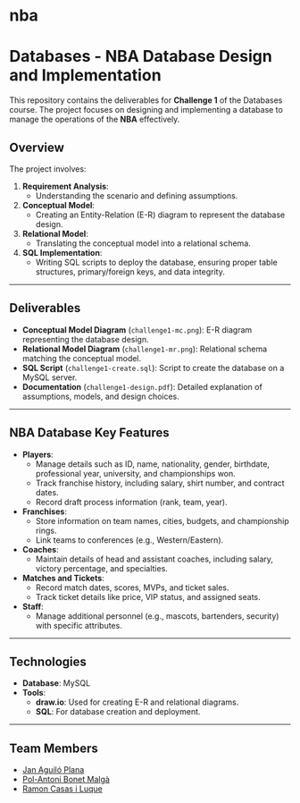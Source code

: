 # nba
# Databases - NBA Database Design and Implementation

This repository contains the deliverables for **Challenge 1** of the Databases course. The project focuses on designing and implementing a database to manage the operations of the **NBA** effectively.

## Overview
The project involves:
1. **Requirement Analysis**:
   - Understanding the scenario and defining assumptions.
2. **Conceptual Model**:
   - Creating an Entity-Relation (E-R) diagram to represent the database design.
3. **Relational Model**:
   - Translating the conceptual model into a relational schema.
4. **SQL Implementation**:
   - Writing SQL scripts to deploy the database, ensuring proper table structures, primary/foreign keys, and data integrity.

---

## Deliverables
- **Conceptual Model Diagram** (`challenge1-mc.png`): E-R diagram representing the database design.
- **Relational Model Diagram** (`challenge1-mr.png`): Relational schema matching the conceptual model.
- **SQL Script** (`challenge1-create.sql`): Script to create the database on a MySQL server.
- **Documentation** (`challenge1-design.pdf`): Detailed explanation of assumptions, models, and design choices.

---

## NBA Database Key Features
- **Players**:
  - Manage details such as ID, name, nationality, gender, birthdate, professional year, university, and championships won.
  - Track franchise history, including salary, shirt number, and contract dates.
  - Record draft process information (rank, team, year).
- **Franchises**:
  - Store information on team names, cities, budgets, and championship rings.
  - Link teams to conferences (e.g., Western/Eastern).
- **Coaches**:
  - Maintain details of head and assistant coaches, including salary, victory percentage, and specialties.
- **Matches and Tickets**:
  - Record match dates, scores, MVPs, and ticket sales.
  - Track ticket details like price, VIP status, and assigned seats.
- **Staff**:
  - Manage additional personnel (e.g., mascots, bartenders, security) with specific attributes.

---

## Technologies
- **Database**: MySQL
- **Tools**:
  - **draw.io**: Used for creating E-R and relational diagrams.
  - **SQL**: For database creation and deployment.

---

## Team Members
- [Jan Aguiló Plana](#)
- [Pol-Antoni Bonet Malgà](#)
- [Ramon Casas i Luque](#)


